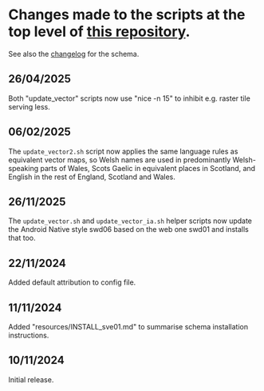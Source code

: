 # Changes made to the scripts at the top level of [this repository](https://github.com/SomeoneElseOSM/SomeoneElse-vector-extract/blob/main/README.md).  
See also the [changelog](https://github.com/SomeoneElseOSM/SomeoneElse-vector-extract/blob/main/resources/changelog_sve01.md) for the schema.

## 26/04/2025
Both "update_vector" scripts now use "nice -n 15" to inhibit e.g. raster tile serving less.

## 06/02/2025
The `update_vector2.sh` script now applies the same language rules as equivalent vector maps, so Welsh names are used in predominantly Welsh-speaking parts of Wales, Scots Gaelic in equivalent places in Scotland, and English in the rest of England, Scotland and Wales.

## 26/11/2025
The `update_vector.sh` and `update_vector_ia.sh` helper scripts now update the Android Native style swd06 based on the web one swd01 and installs that too.

## 22/11/2024
Added default attribution to config file.

## 11/11/2024
Added "resources/INSTALL_sve01.md" to summarise schema installation instructions.

## 10/11/2024
Initial release.
